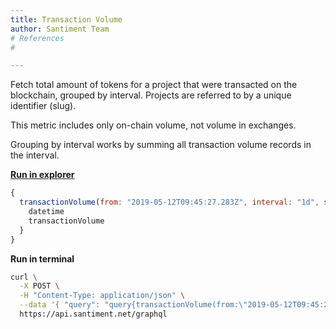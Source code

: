 ```yaml
---
title: Transaction Volume
author: Santiment Team
# References
#

---
```


Fetch total amount of tokens for a project that were transacted on the
blockchain, grouped by interval. Projects are referred to by a unique
identifier (slug).

This metric includes only on-chain volume, not volume in exchanges.

Grouping by interval works by summing all transaction volume records in
the interval.

[**Run in
explorer**](https://api.santiment.net/graphiql?variables=%7B%7D&query=%7B%0A%20%20transactionVolume(from%3A%20%222019-05-12T09%3A45%3A27.283Z%22%2C%20interval%3A%20%221d%22%2C%20slug%3A%20%22dragonchain%22%2C%20to%3A%20%222019-06-26T09%3A45%3A27.283Z%22)%20%7B%0A%20%20%20%20datetime%0A%20%20%20%20transactionVolume%0A%20%20%7D%0A%7D%0A)

```js
{
  transactionVolume(from: "2019-05-12T09:45:27.283Z", interval: "1d", slug: "dragonchain", to: "2019-06-26T09:45:27.283Z") {
    datetime
    transactionVolume
  }
}
```

**Run in terminal**

```sh
curl \
  -X POST \
  -H "Content-Type: application/json" \
  --data '{ "query": "query{transactionVolume(from:\"2019-05-12T09:45:27.283Z\",interval:\"1d\",slug:\"dragonchain\",to:\"2019-06-26T09:45:27.283Z\"){datetime,transactionVolume}}" }' \
  https://api.santiment.net/graphql
```
